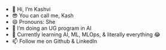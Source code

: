 - 👋 Hi, I’m Kashvi
- 😎 You can call me, Kash
- 😄 Pronouns: She
- 👀 I’m doing an UG program in AI 
- 🌱 Currently learning AI, ML, MLOps, & literally everything 😂
- 📫 Follow me on Github & LinkedIn 



<!---
kashvi456/kashvi456 is a ✨ special ✨ repository because its `README.md` (this file) appears on your GitHub profile.
You can click the Preview link to take a look at your changes.
--->
